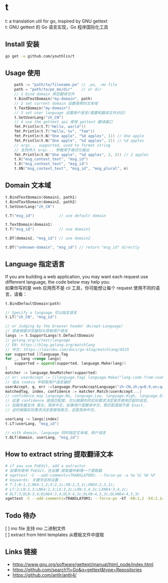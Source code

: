 # t
t: a translation util for go, inspired by GNU gettext  
t: GNU gettext 的 Go 语言实现，Go 程序国际化工具

## Install 安装

```bash
go get -u github.com/youthlin/t
```

## Usage 使用
```go
	path := "path/to/filename.po" // .po, .mo file
	path = "path/to/po_mo/dir"    // or dir
	// 1 bind domain 绑定翻译文件
	t.BindTextDomain("my-domain", path)
	// 2 set current domain 设置使用的文本域
	t.TextDomain("my-domain")
	// 3 set user language 设置用户语言(需要和翻译文件对应)
	t.SetUserLang("zh_CN")
	// 4 use the gettext api 使用 gettext 翻译接口
	fmt.Println(t.T("Hello, world"))
	fmt.Println(t.T("Hello, %v", "Tom"))
	fmt.Println(t.N("One apple", "%d apples", 1)) // One apple
	fmt.Println(t.N("One apple", "%d apples", 2)) // %d apples
	// args... supported, used to format string
	// 支持传入 args... 参数用于格式化输出
	fmt.Println(t.N("One apple", "%d apples", 2, 2)) // 2 apples
	t.X("msg_context_text", "msg_id")
	t.X("msg_context_text", "msg_id")
	t.XN("msg_context_text", "msg_id", "msg_plural", n)
```

## Domain 文本域
```go
t.BindTextDomain(domain1, path1)
t.BindTextDomain(domain2, path2)
t.SetUserLang("zh_CN")

t.T("msg_id")           // use default domain

t.TextDomain(domain1)
t.T("msg_id")           // use domain1

t.DT(domain2, "msg_id") // use domain2

t.DT("unknown-domain", "msg_id") // return "msg_id" directly
```

## Language 指定语言
If you are building a web application, you may want each request use diffenrent language, the code below may help you:  
如果你写的是 web 应用而不是 cli 工具，你可能想让每个 request 使用不同的语言，请看：

```go
t.BindDefaultDomain(path)

// Specify a language 可以指定语言
t.LT("zh_CN", "msg_id")

// or Judging by the browser header（Accept-Language）
// 或者根据浏览器标头获取用户语言
langs := t.SupportLangs(t.DefaultDomain）
// golang.org/x/text/language
// EN: https://blog.golang.org/matchlang
// 中文: https://learnku.com/docs/go-blog/matchlang/6525
var supported []language.Tag
for _, lang =range langs{
    supported = append(supported, language.Make(lang))
}
matcher := language.NewMatcher(supported)
// or: userAccept := []language.Tag{ language.Make("lang-code-from-cookie") }
// 或从 cookie 中获取用户语言偏好
userAccept, q, err :=language.ParseAcceptLanguage("zh-CN,zh;q=0.9,en;q=0.8,en-GB;q=0.7,en-US;q=0.6")
matchedTag, index, confidence := matcher.Match(userAccept...)
// confidence may language.No, language.Low, language.High, language.Exact
// 这里 confidence 是指匹配度，可以根据你的实际需求决定是否使用匹配的语言。
// 如服务器支持 英文、简体中文，如果用户是繁体中文，那匹配度就不是 Exact，
// 这时根据实际需求决定是使用英文，还是简体中文。

userLang := langs[index]
t.LT(userLang, "msg_id")

// with domain, language 同时指定文本域、用户语言
t.DLT(domain, userLang, "msg_id")

```

## How to extract string 提取翻译文本
```bash
# if you use PoEdit, add a extractor
# 如果你使用 PoEdit，在设置-提取器中新增一个提取器
# ‪xgettext -C --add-comments=TRANSLATORS: --force-po -o %o %C %K %F
# keywords: 关键字这样设置：
# T:1;N:1,2;N64:1,2;X:2,1c;XN:2,3,1c;XN64:2,3,1c;
# LT:2;LN:2,3;LN64:2,3;LX:3,2c;LXN:3,4,2c;LXN64:3,4,2c;
# DLT:3;DLN:3,4;DLN64:3,4;DLX:4,3c;DLXN:4,5,3c;DLXN64:4,5,3c
‪xgettext -C --add-comments=TRANSLATORS: --force-po ‪-kT -kN:1,2 -kX:2,1c -kXN:2,3,1c -k...  *.go
```

## Todo 待办
[ ] mo file 支持 mo 二进制文件  
[ ] extract from html templates 从模板文件中提取  

## Links 链接
- https://www.gnu.org/software/gettext/manual/html_node/index.html
- https://github.com/search?l=Go&q=gettext&type=Repositories
- https://github.com/antlr/antlr4/